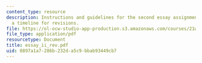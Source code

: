 ```yaml
---
content_type: resource
description: Instructions and guidelines for the second essay assignment, along with
  a timeline for revisions.
file: https://ol-ocw-studio-app-production.s3.amazonaws.com/courses/21w-730-2-the-creative-spark-fall-2004/0897a1a7286b232da5c9bbab93449cb7_essay_ii_rev.pdf
file_type: application/pdf
resourcetype: Document
title: essay_ii_rev.pdf
uid: 0897a1a7-286b-232d-a5c9-bbab93449cb7
---
```

